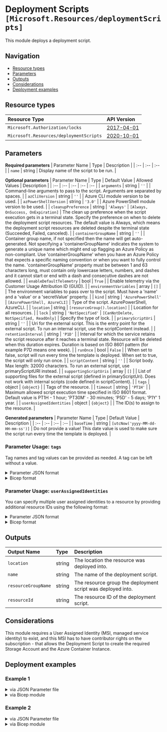 # Deployment Scripts `[Microsoft.Resources/deploymentScripts]`

This module deploys a deployment script.

## Navigation

- [Resource types](#Resource-types)
- [Parameters](#Parameters)
- [Outputs](#Outputs)
- [Considerations](#Considerations)
- [Deployment examples](#Deployment-examples)

## Resource types

| Resource Type | API Version |
| :-- | :-- |
| `Microsoft.Authorization/locks` | [2017-04-01](https://docs.microsoft.com/en-us/azure/templates/Microsoft.Authorization/2017-04-01/locks) |
| `Microsoft.Resources/deploymentScripts` | [2020-10-01](https://docs.microsoft.com/en-us/azure/templates/Microsoft.Resources/2020-10-01/deploymentScripts) |

## Parameters

**Required parameters**
| Parameter Name | Type | Description |
| :-- | :-- | :-- |
| `name` | string | Display name of the script to be run. |

**Optional parameters**
| Parameter Name | Type | Default Value | Allowed Values | Description |
| :-- | :-- | :-- | :-- | :-- |
| `arguments` | string | `''` |  | Command-line arguments to pass to the script. Arguments are separated by spaces. |
| `azCliVersion` | string | `''` |  | Azure CLI module version to be used. |
| `azPowerShellVersion` | string | `'3.0'` |  | Azure PowerShell module version to be used. |
| `cleanupPreference` | string | `'Always'` | `[Always, OnSuccess, OnExpiration]` | The clean up preference when the script execution gets in a terminal state. Specify the preference on when to delete the deployment script resources. The default value is Always, which means the deployment script resources are deleted despite the terminal state (Succeeded, Failed, canceled). |
| `containerGroupName` | string | `''` |  | Container group name, if not specified then the name will get auto-generated. Not specifying a 'containerGroupName' indicates the system to generate a unique name which might end up flagging an Azure Policy as non-compliant. Use 'containerGroupName' when you have an Azure Policy that expects a specific naming convention or when you want to fully control the name. 'containerGroupName' property must be between 1 and 63 characters long, must contain only lowercase letters, numbers, and dashes and it cannot start or end with a dash and consecutive dashes are not allowed. |
| `enableDefaultTelemetry` | bool | `True` |  | Enable telemetry via the Customer Usage Attribution ID (GUID). |
| `environmentVariables` | array | `[]` |  | The environment variables to pass over to the script. Must have a 'name' and a 'value' or a 'secretValue' property. |
| `kind` | string | `'AzurePowerShell'` | `[AzurePowerShell, AzureCLI]` | Type of the script. AzurePowerShell, AzureCLI. |
| `location` | string | `[resourceGroup().location]` |  | Location for all resources. |
| `lock` | string | `'NotSpecified'` | `[CanNotDelete, NotSpecified, ReadOnly]` | Specify the type of lock. |
| `primaryScriptUri` | string | `''` |  | Uri for the external script. This is the entry point for the external script. To run an internal script, use the scriptContent instead. |
| `retentionInterval` | string | `'P1D'` |  | Interval for which the service retains the script resource after it reaches a terminal state. Resource will be deleted when this duration expires. Duration is based on ISO 8601 pattern (for example P7D means one week). |
| `runOnce` | bool | `False` |  | When set to false, script will run every time the template is deployed. When set to true, the script will only run once. |
| `scriptContent` | string | `''` |  | Script body. Max length: 32000 characters. To run an external script, use primaryScriptURI instead. |
| `supportingScriptUris` | array | `[]` |  | List of supporting files for the external script (defined in primaryScriptUri). Does not work with internal scripts (code defined in scriptContent). |
| `tags` | object | `{object}` |  | Tags of the resource. |
| `timeout` | string | `'PT1H'` |  | Maximum allowed script execution time specified in ISO 8601 format. Default value is PT1H - 1 hour; 'PT30M' - 30 minutes; 'P5D' - 5 days; 'P1Y' 1 year. |
| `userAssignedIdentities` | object | `{object}` |  | The ID(s) to assign to the resource. |

**Generated parameters**
| Parameter Name | Type | Default Value | Description |
| :-- | :-- | :-- | :-- |
| `baseTime` | string | `[utcNow('yyyy-MM-dd-HH-mm-ss')]` | Do not provide a value! This date value is used to make sure the script run every time the template is deployed. |


### Parameter Usage: `tags`

Tag names and tag values can be provided as needed. A tag can be left without a value.

<details>

<summary>Parameter JSON format</summary>

```json
"tags": {
    "value": {
        "Environment": "Non-Prod",
        "Contact": "test.user@testcompany.com",
        "PurchaseOrder": "1234",
        "CostCenter": "7890",
        "ServiceName": "DeploymentValidation",
        "Role": "DeploymentValidation"
    }
}
```

</details>

<details>

<summary>Bicep format</summary>

```bicep
tags: {
    Environment: 'Non-Prod'
    Contact: 'test.user@testcompany.com'
    PurchaseOrder: '1234'
    CostCenter: '7890'
    ServiceName: 'DeploymentValidation'
    Role: 'DeploymentValidation'
}
```

</details>
<p>

### Parameter Usage: `userAssignedIdentities`

You can specify multiple user assigned identities to a resource by providing additional resource IDs using the following format:

<details>

<summary>Parameter JSON format</summary>

```json
"userAssignedIdentities": {
    "value": {
        "/subscriptions/12345678-1234-1234-1234-123456789012/resourcegroups/validation-rg/providers/Microsoft.ManagedIdentity/userAssignedIdentities/adp-sxx-az-msi-x-001": {},
        "/subscriptions/12345678-1234-1234-1234-123456789012/resourcegroups/validation-rg/providers/Microsoft.ManagedIdentity/userAssignedIdentities/adp-sxx-az-msi-x-002": {}
    }
}
```

</details>

<details>

<summary>Bicep format</summary>

```bicep
userAssignedIdentities: {
    '/subscriptions/12345678-1234-1234-1234-123456789012/resourcegroups/validation-rg/providers/Microsoft.ManagedIdentity/userAssignedIdentities/adp-sxx-az-msi-x-001': {}
    '/subscriptions/12345678-1234-1234-1234-123456789012/resourcegroups/validation-rg/providers/Microsoft.ManagedIdentity/userAssignedIdentities/adp-sxx-az-msi-x-002': {}
}
```

</details>
<p>

## Outputs

| Output Name | Type | Description |
| :-- | :-- | :-- |
| `location` | string | The location the resource was deployed into. |
| `name` | string | The name of the deployment script. |
| `resourceGroupName` | string | The resource group the deployment script was deployed into. |
| `resourceId` | string | The resource ID of the deployment script. |

## Considerations

This module requires a User Assigned Identity (MSI, managed service identity) to exist, and this MSI has to have contributor rights on the subscription - that allows the Deployment Script to create the required Storage Account and the Azure Container Instance.

## Deployment examples

<h3>Example 1</h3>

<details>

<summary>via JSON Parameter file</summary>

```json
{
    "$schema": "https://schema.management.azure.com/schemas/2019-04-01/deploymentParameters.json#",
    "contentVersion": "1.0.0.0",
    "parameters": {
        "name": {
            "value": "<<namePrefix>>-az-ds-cli-001"
        },
        "userAssignedIdentities": {
            "value": {
                "/subscriptions/<<subscriptionId>>/resourcegroups/validation-rg/providers/Microsoft.ManagedIdentity/userAssignedIdentities/adp-<<namePrefix>>-az-msi-x-001": {}
            }
        },
        "kind": {
            "value": "AzureCLI"
        },
        "azCliVersion": {
            "value": "2.15.0"
        },
        "scriptContent": {
            "value": "echo \"Hello from inside the script\""
        },
        "retentionInterval": {
            "value": "P1D"
        },
        "runOnce": {
            "value": false
        },
        "cleanupPreference": {
            "value": "Always"
        },
        "timeout": {
            "value": "PT30M"
        }
    }
}

```

</details>

<details>

<summary>via Bicep module</summary>

```bicep
module deploymentScripts './Microsoft.Resources/deploymentScripts/deploy.bicep' = {
  name: '${uniqueString(deployment().name)}-deploymentScripts'
  params: {
      scriptContent: 'echo \'Hello from inside the script\''
      userAssignedIdentities: {
        '/subscriptions/<<subscriptionId>>/resourcegroups/validation-rg/providers/Microsoft.ManagedIdentity/userAssignedIdentities/adp-<<namePrefix>>-az-msi-x-001': {}
      }
      runOnce: false
      retentionInterval: 'P1D'
      azCliVersion: '2.15.0'
      name: '<<namePrefix>>-az-ds-cli-001'
      timeout: 'PT30M'
      kind: 'AzureCLI'
      cleanupPreference: 'Always'
  }
```

</details>
<p>

<h3>Example 2</h3>

<details>

<summary>via JSON Parameter file</summary>

```json
{
    "$schema": "https://schema.management.azure.com/schemas/2019-04-01/deploymentParameters.json#",
    "contentVersion": "1.0.0.0",
    "parameters": {
        "name": {
            "value": "<<namePrefix>>-az-ds-ps-001"
        },
        "userAssignedIdentities": {
            "value": {
                "/subscriptions/<<subscriptionId>>/resourcegroups/validation-rg/providers/Microsoft.ManagedIdentity/userAssignedIdentities/adp-<<namePrefix>>-az-msi-x-001": {}
            }
        },
        "kind": {
            "value": "AzurePowerShell"
        },
        "azPowerShellVersion": {
            "value": "3.0"
        },
        "scriptContent": {
            "value": "Write-Host 'Running PowerShell from template'"
        },
        "retentionInterval": {
            "value": "P1D"
        },
        "runOnce": {
            "value": false
        },
        "cleanupPreference": {
            "value": "Always"
        },
        "timeout": {
            "value": "PT30M"
        }
    }
}

```

</details>

<details>

<summary>via Bicep module</summary>

```bicep
module deploymentScripts './Microsoft.Resources/deploymentScripts/deploy.bicep' = {
  name: '${uniqueString(deployment().name)}-deploymentScripts'
  params: {
      scriptContent: 'Write-Host 'Running PowerShell from template''
      userAssignedIdentities: {
        '/subscriptions/<<subscriptionId>>/resourcegroups/validation-rg/providers/Microsoft.ManagedIdentity/userAssignedIdentities/adp-<<namePrefix>>-az-msi-x-001': {}
      }
      runOnce: false
      retentionInterval: 'P1D'
      cleanupPreference: 'Always'
      name: '<<namePrefix>>-az-ds-ps-001'
      timeout: 'PT30M'
      kind: 'AzurePowerShell'
      azPowerShellVersion: '3.0'
  }
```

</details>
<p>
